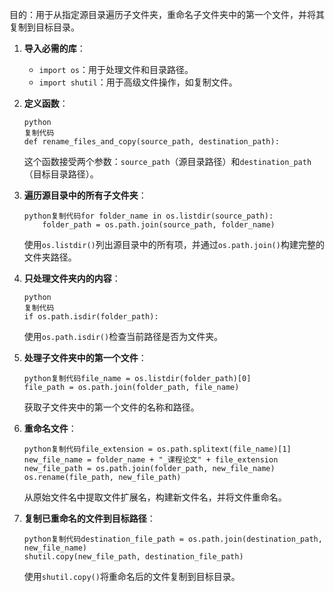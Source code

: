 目的：用于从指定源目录遍历子文件夹，重命名子文件夹中的第一个文件，并将其复制到目标目录。

1. **导入必需的库**：

   - `import os`：用于处理文件和目录路径。
   - `import shutil`：用于高级文件操作，如复制文件。

2. **定义函数**：

   ```
   python
   复制代码
   def rename_files_and_copy(source_path, destination_path):
   ```

   这个函数接受两个参数：`source_path`（源目录路径）和`destination_path`（目标目录路径）。

3. **遍历源目录中的所有子文件夹**：

   ```
   python复制代码for folder_name in os.listdir(source_path):
       folder_path = os.path.join(source_path, folder_name)
   ```

   使用`os.listdir()`列出源目录中的所有项，并通过`os.path.join()`构建完整的文件夹路径。

4. **只处理文件夹内的内容**：

   ```
   python
   复制代码
   if os.path.isdir(folder_path):
   ```

   使用`os.path.isdir()`检查当前路径是否为文件夹。

5. **处理子文件夹中的第一个文件**：

   ```
   python复制代码file_name = os.listdir(folder_path)[0]
   file_path = os.path.join(folder_path, file_name)
   ```

   获取子文件夹中的第一个文件的名称和路径。

6. **重命名文件**：

   ```
   python复制代码file_extension = os.path.splitext(file_name)[1]
   new_file_name = folder_name + "_课程论文" + file_extension
   new_file_path = os.path.join(folder_path, new_file_name)
   os.rename(file_path, new_file_path)
   ```

   从原始文件名中提取文件扩展名，构建新文件名，并将文件重命名。

7. **复制已重命名的文件到目标路径**：

   ```
   python复制代码destination_file_path = os.path.join(destination_path, new_file_name)
   shutil.copy(new_file_path, destination_file_path)
   ```

   使用`shutil.copy()`将重命名后的文件复制到目标目录。